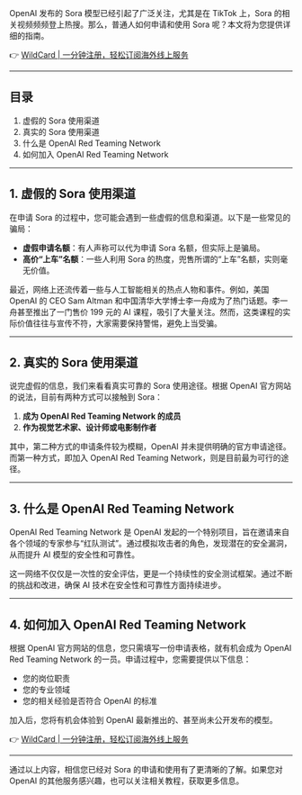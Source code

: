 OpenAI 发布的 Sora 模型已经引起了广泛关注，尤其是在 TikTok 上，Sora 的相关视频频频登上热搜。那么，普通人如何申请和使用 Sora 呢？本文将为您提供详细的指南。

👉 [WildCard | 一分钟注册，轻松订阅海外线上服务](https://bit.ly/bewildcard)

---

## 目录
1. 虚假的 Sora 使用渠道
2. 真实的 Sora 使用渠道
3. 什么是 OpenAI Red Teaming Network
4. 如何加入 OpenAI Red Teaming Network

---

## 1. 虚假的 Sora 使用渠道

在申请 Sora 的过程中，您可能会遇到一些虚假的信息和渠道。以下是一些常见的骗局：

- **虚假申请名额**：有人声称可以代为申请 Sora 名额，但实际上是骗局。
- **高价“上车”名额**：一些人利用 Sora 的热度，兜售所谓的“上车”名额，实则毫无价值。

最近，网络上还流传着一些与人工智能相关的热点人物和事件。例如，美国 OpenAI 的 CEO Sam Altman 和中国清华大学博士李一舟成为了热门话题。李一舟甚至推出了一门售价 199 元的 AI 课程，吸引了大量关注。然而，这类课程的实际价值往往与宣传不符，大家需要保持警惕，避免上当受骗。

---

## 2. 真实的 Sora 使用渠道

说完虚假的信息，我们来看看真实可靠的 Sora 使用途径。根据 OpenAI 官方网站的说法，目前有两种方式可以接触到 Sora：

1. **成为 OpenAI Red Teaming Network 的成员**  
2. **作为视觉艺术家、设计师或电影制作者**  

其中，第二种方式的申请条件较为模糊，OpenAI 并未提供明确的官方申请途径。而第一种方式，即加入 OpenAI Red Teaming Network，则是目前最为可行的途径。

---

## 3. 什么是 OpenAI Red Teaming Network

OpenAI Red Teaming Network 是 OpenAI 发起的一个特别项目，旨在邀请来自各个领域的专家参与“红队测试”。通过模拟攻击者的角色，发现潜在的安全漏洞，从而提升 AI 模型的安全性和可靠性。

这一网络不仅仅是一次性的安全评估，更是一个持续性的安全测试框架。通过不断的挑战和改进，确保 AI 技术在安全性和可靠性方面持续进步。

---

## 4. 如何加入 OpenAI Red Teaming Network

根据 OpenAI 官方网站的信息，您只需填写一份申请表格，就有机会成为 OpenAI Red Teaming Network 的一员。申请过程中，您需要提供以下信息：

- 您的岗位职责
- 您的专业领域
- 您的相关经验是否符合 OpenAI 的标准

加入后，您将有机会体验到 OpenAI 最新推出的、甚至尚未公开发布的模型。

👉 [WildCard | 一分钟注册，轻松订阅海外线上服务](https://bit.ly/bewildcard)

---

通过以上内容，相信您已经对 Sora 的申请和使用有了更清晰的了解。如果您对 OpenAI 的其他服务感兴趣，也可以关注相关教程，获取更多信息。